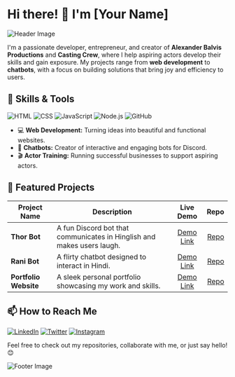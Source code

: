 # Hi there! 👋 I'm [Your Name]

![Header Image](https://your-image-url.com/header.png)

I'm a passionate developer, entrepreneur, and creator of **Alexander Balvis Productions** and **Casting Crew**, where I help aspiring actors develop their skills and gain exposure. My projects range from **web development** to **chatbots**, with a focus on building solutions that bring joy and efficiency to users.

## 🚀 Skills & Tools

![HTML](https://img.shields.io/badge/-HTML5-E34F26?style=flat-square&logo=html5&logoColor=white)
![CSS](https://img.shields.io/badge/-CSS3-1572B6?style=flat-square&logo=css3&logoColor=white)
![JavaScript](https://img.shields.io/badge/-JavaScript-F7DF1E?style=flat-square&logo=javascript&logoColor=black)
![Node.js](https://img.shields.io/badge/-Node.js-339933?style=flat-square&logo=Node.js&logoColor=white)
![GitHub](https://img.shields.io/badge/-GitHub-181717?style=flat-square&logo=github&logoColor=white)

- 💻 **Web Development:** Turning ideas into beautiful and functional websites.
- 🤖 **Chatbots:** Creator of interactive and engaging bots for Discord.
- 🎬 **Actor Training:** Running successful businesses to support aspiring actors.
  
## 🌟 Featured Projects

| Project Name  | Description | Live Demo | Repo |
| ------------- | ------------- |:-------------:| -----:|
| **Thor Bot**  | A fun Discord bot that communicates in Hinglish and makes users laugh.  | [Demo Link](https://your-demo-link.com) | [Repo](https://github.com/yourusername/thor-bot) |
| **Rani Bot**  | A flirty chatbot designed to interact in Hindi.  | [Demo Link](https://your-demo-link.com) | [Repo](https://github.com/yourusername/rani-bot) |
| **Portfolio Website**  | A sleek personal portfolio showcasing my work and skills.  | [Demo Link](https://your-portfolio-link.com) | [Repo](https://github.com/yourusername/portfolio) |

## 📫 How to Reach Me

[![LinkedIn](https://img.shields.io/badge/-LinkedIn-0077B5?style=flat-square&logo=linkedin&logoColor=white)](https://www.linkedin.com/in/your-profile)
[![Twitter](https://img.shields.io/badge/-Twitter-1DA1F2?style=flat-square&logo=twitter&logoColor=white)](https://twitter.com/yourhandle)
[![Instagram](https://img.shields.io/badge/-Instagram-E4405F?style=flat-square&logo=instagram&logoColor=white)](https://www.instagram.com/yourhandle)

Feel free to check out my repositories, collaborate with me, or just say hello! 😊

![Footer Image](https://your-image-url.com/footer.png)
